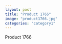 ```yaml
---
layout: post
title: "Product 1766"
image: "product1766.jpg"
categories: "category1"
---
```

Product 1766
